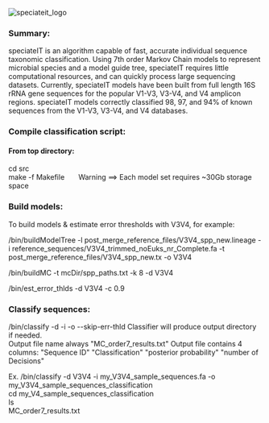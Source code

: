 ![speciateit_logo](https://user-images.githubusercontent.com/17168205/40029457-bf249c04-57b2-11e8-9d2e-85e4ea6f3d0c.png)

### Summary:
speciateIT is an algorithm capable of fast, accurate individual sequence taxonomic classification. Using 7th order Markov Chain models to represent microbial species and a model guide tree, speciateIT requires little computational resources, and can quickly process large sequencing datasets. Currently, speciateIT models have been built from full length 16S rRNA gene sequences for the popular V1-V3, V3-V4, and V4 amplicon regions. speciateIT models correctly classified 98, 97, and 94% of known sequences from the V1-V3, V3-V4, and V4 databases. 

### Compile classification script:  
 #### From top directory:   
  cd src   
  make -f Makefile     
    
  Warning ==> Each model set requires ~30Gb storage space    
    
### Build models:
To build models & estimate error thresholds with V3V4, for example:

  /bin/buildModelTree -l post_merge_reference_files/V3V4_spp_new.lineage -i  reference_sequences/V3V4_trimmed_noEuks_nr_Complete.fa -t post_merge_reference_files/V3V4_spp_new.tx -o V3V4

  /bin/buildMC -t mcDir/spp_paths.txt -k 8 -d V3V4

  /bin/est_error_thlds -d V3V4 -c 0.9 
  
### Classify sequences:   
  /bin/classify -d <model-directory> -i <input-fasta-file> -o <output-directory> --skip-err-thld 
  Classifier will produce output directory if needed.   
  Output file name always "MC_order7_results.txt"
  Output file contains 4 columns: "Sequence ID" "Classification" "posterior probability" "number of Decisions"
    
  Ex. /bin/classify -d V3V4 -i my_V3V4_sample_sequences.fa -o my_V3V4_sample_sequences_classification  
      cd my_V4_sample_sequences_classification  
      ls   
        MC_order7_results.txt  
 
        
    
